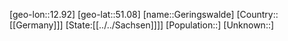 ﻿---
location: [51.08,12.92]
type: City
tags:
- geo/City


SpocWebEntityId: 30425
isDeleted: false
confidential: public

---
[geo-lon::12.92]
[geo-lat::51.08]
[name::Geringswalde]
[Country::[[Germany]]]
[State:[[../../Sachsen]]]]
[Population::]
[Unknown::]

